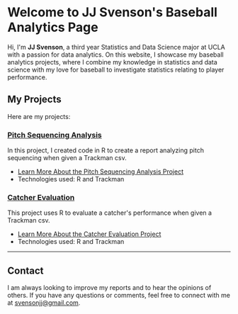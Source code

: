 # Welcome to JJ Svenson's Baseball Analytics Page

Hi, I'm **JJ Svenson**, a third year Statistics and Data Science major at UCLA with a passion for data analytics. On this website, I showcase my baseball analytics projects, where I combine my knowledge in statistics and data science with my love for baseball to investigate statistics relating to player performance.

## My Projects

Here are my projects:

### [Pitch Sequencing Analysis](#)
In this project, I created code in R to create a report analyzing pitch sequencing when given a Trackman csv.

- [Learn More About the Pitch Sequencing Analysis Project](https://github.com/jjsvenson/jj-svenson-baseball-analytics/blob/26eee3dbcc29374373c1361c0cb957916bc0776a/sequencing.md)
- Technologies used: R and Trackman

### [Catcher Evaluation](#)
This project uses R to evaluate a catcher's performance when given a Trackman csv.

- [Learn More About the Catcher Evaluation Project](https://github.com/jjsvenson/jj-svenson-baseball-analytics/blob/7a15400afd2bb8fc7ba2fc1fe2d084539301060f/catching.md)
- Technologies used: R and Trackman

---

## Contact

I am always looking to improve my reports and to hear the opinions of others. If you have any questions or comments, feel free to connect with me at [svensonjj@gmail.com](mailto:svensonjj@gmail.com).
